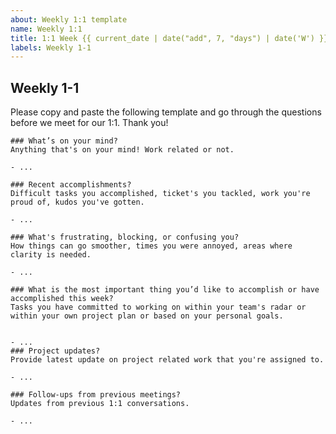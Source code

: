 ```yaml
---
about: Weekly 1:1 template
name: Weekly 1:1
title: 1:1 Week {{ current_date | date("add", 7, "days") | date('W') }} - {{ current_date | date("add", 7, "days") | date('ddd, MMM Do YYYY') }}
labels: Weekly 1-1
---
```


<!--- To add a link to the previous week's issue, update the link below with the repo name and un-comment the line below:

:previous_track_button: [Previous Issue](https://github.com/github/UPDATE_REPONAME!!!/issues/{{previousIssueNumber}}) --->

## Weekly 1-1

Please copy and paste the following template and go through the questions before we meet for our 1:1. Thank you!

```
### What’s on your mind?
Anything that's on your mind! Work related or not.

- ...

### Recent accomplishments?
Difficult tasks you accomplished, ticket's you tackled, work you're proud of, kudos you've gotten.

- ...

### What's frustrating, blocking, or confusing you?
How things can go smoother, times you were annoyed, areas where clarity is needed.

- ...

### What is the most important thing you’d like to accomplish or have accomplished this week?
Tasks you have committed to working on within your team's radar or within your own project plan or based on your personal goals.


- ...
### Project updates?
Provide latest update on project related work that you're assigned to.

- ...

### Follow-ups from previous meetings?
Updates from previous 1:1 conversations.

- ...
```
